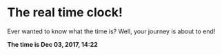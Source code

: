 # The real time clock!

Ever wanted to know what the time is? Well, your journey is about to end!

**The time is Dec 03, 2017, 14:22**